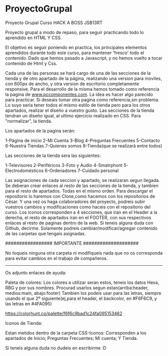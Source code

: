 # ProyectoGrupal

Proyecto Grupal Curso HACK A BOSS JSB13RT

Proyecto grupal a modo de repaso, para seguir practicando todo lo aprendido en HTML Y CSS. 

El objetivo es seguir poniendo en practica, los principales elementos aprendidos durante todo este curso, para mantener 'fresco' todo el contenido. 
Dado que hemos pasado a Javascript, y no hemos vuelto a tocar contenido de Html y Css.

Cada una de las personas se hará cargo de una de las secciones de la tienda y de otro apartado de la página, realizando una version para moviles,
con 600px de ancho, y otra version de escritorio completamente responsive. Para el desarrollo de la misma hemos tomado como referencia la pagina 
de www.pccomponentes.com. La idea es hacer algo parecido para practicar. Si deseais tomar otra pagina como referencia,sin problema. 
Lo suyo seria tener todos el mismo estilo de tienda pero para los otros apartados, realizar el diseño a vuestro gusto. Las secciones de la tienda 
tendran un diseño igual, al ultimo ejercicio realizado en CSS. Para "normalizar", la tienda. 

Los apartados de la pagina serán: 

1-Página de inicio 
2-Mi Cuenta 
3-Blog 
4-Preguntas Frecuentes 
5-Contacto 
6-Nuestra Tiendas 
7-Quienes somos 
8-Tienda(que se realizará entre todos) 


Las secciones de la tienda sera las siguientes:

1-Televisores 
2-Periféricos 
3-Foto y Audio 
4-Smatrphont 
5-Electrodomésticos 
6-Ordenadores 
7-Cuidado personal 

Las asignaciones de cada seccion y apartado, se realizaran segun llegada. Se deberan crear enlaces al resto de las secciones de la tienda, 
y tambien para el resto de apartados. Todas en el mismo orden.
Para descargar el repositorio lo haremos con Clone,como hacemos con los repositorios de César. Y una vez os haga colaboradores del proyecto, 
podreis subir vuestros cambios y modificaciones como haceis con el repositorio del curso.
Los iconos corresponden a 4 secciones, que iran en el Header a la derecha, el resto de apartados iran en el FOOTER, con sus respectivos enlaces 
al resto de paginas dentro de la web. 
Si teneis alguna duda con Github, decirme. 
Solamente podreis cambiar/modificar/agregar contenido de las carpetas que tengais asignadas.

################# IMPORTANTE ####################

No toqueis ninguna otra carpeta ni modifiqueis nada que no os corresponda para evitar cambios en el trabajo de compañeros.

-------------------------------------------------

Os adjunto enlaces de ayuda:

Paleta de colores: Los colores a utilizar seran estos, teneis los datos Hexa, RBG y por sus nombres. Procurad usarlos segun estan(arriba:header,
medios:main, abajo:footer) Tambien los podeis usar para las letras, siempre usando el que 2º siguiente(ej,para el header, el backcolor, en #F6F6C9,
y las letras en #4FA095)

https://colorhunt.co/palette/f6f6c9bad1c24fa095153462

Iconos de Tienda:

Estan metidos dentro de la carpeta CSS-Iconos: Corresponden a los apartados de Inicio; Preguntas Frecuentes; Mi cuenta; Y Tienda.


Si teneis alguna duda no dudeis en escribirme :D
